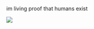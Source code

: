 im living proof that humans exist

<a href="https://pikidiary.lol/">
    <img src="https://pikidiary.lol/button-light.png">
</a>
